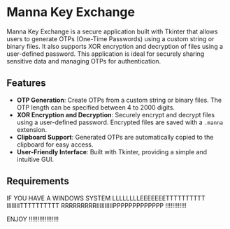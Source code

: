 # Manna Key Exchange

Manna Key Exchange is a secure application built with Tkinter that allows users to generate OTPs (One-Time Passwords) using a custom string or binary files. It also supports XOR encryption and decryption of files using a user-defined password. This application is ideal for securely sharing sensitive data and managing OTPs for authentication.

## Features

- **OTP Generation**: Create OTPs from a custom string or binary files. The OTP length can be specified between 4 to 2000 digits.
- **XOR Encryption and Decryption**: Securely encrypt and decrypt files using a user-defined password. Encrypted files are saved with a `.manna` extension.
- **Clipboard Support**: Generated OTPs are automatically copied to the clipboard for easy access.
- **User-Friendly Interface**: Built with Tkinter, providing a simple and intuitive GUI.

## Requirements

IF YOU HAVE A WINDOWS SYSTEM LLLLLLLLEEEEEEETTTTTTTTTT IIIIIIIITTTTTTTTTT RRRRRRRRRIIIIIIIIIIPPPPPPPPPPPPP !!!!!!!!!!!!


ENJOY !!!!!!!!!!!!!!!!!
